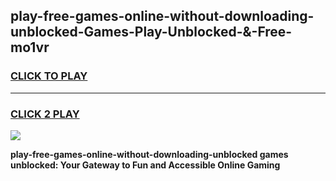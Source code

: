 
## play-free-games-online-without-downloading-unblocked-Games-Play-Unblocked-&-Free-mo1vr
<h3>
<a href="https://premium76.site?title=play-free-games-online-without-downloading-unblocked&ref=24A">CLICK TO PLAY</a></h3>
<hr>

<h3>
<a href="https://premium76.site?title=play-free-games-online-without-downloading-unblocked&ref=24A">CLICK 2 PLAY</a>
  
</h3>

<a href="https://premium76.site?title=play-free-games-online-without-downloading-unblocked&ref=24A"><img src="https://clearcache.store/games.png"></a>


**play-free-games-online-without-downloading-unblocked games unblocked: Your Gateway to Fun and Accessible Online Gaming**
